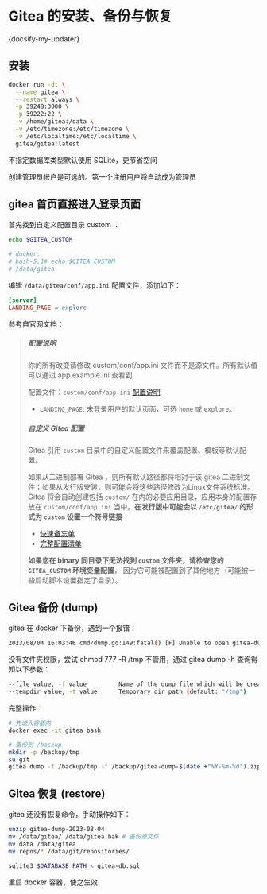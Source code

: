# Gitea 的安装、备份与恢复

{docsify-my-updater}

## 安装

```bash
docker run -dt \
  --name gitea \
  --restart always \
  -p 39248:3000 \
  -p 39222:22 \
  -v /home/gitea:/data \
  -v /etc/timezone:/etc/timezone \
  -v /etc/localtime:/etc/localtime \
  gitea/gitea:latest
```

不指定数据库类型默认使用 SQLite，更节省空间

创建管理员帐户是可选的。第一个注册用户将自动成为管理员



## gitea 首页直接进入登录页面

首先找到自定义配置目录 custom ：

```bash
echo $GITEA_CUSTOM

# docker:
# bash-5.1# echo $GITEA_CUSTOM
# /data/gitea
```

编辑 `/data/gitea/conf/app.ini` 配置文件，添加如下：

```ini
[server]
LANDING_PAGE = explore
```

参考自官网文档：

> ##### 配置说明
>
> 你的所有改变请修改 custom/conf/app.ini 文件而不是源文件。所有默认值可以通过 app.example.ini 查看到
>
> 配置文件：`custom/conf/app.ini` [配置说明](https://docs.gitea.io/zh-cn/config-cheat-sheet/) 
>
> - `LANDING_PAGE`: 未登录用户的默认页面，可选 `home` 或 `explore`。
>
> ##### 自定义 Gitea 配置
>
> Gitea 引用 `custom` 目录中的自定义配置文件来覆盖配置、模板等默认配置。
>
> 如果从二进制部署 Gitea ，则所有默认路径都将相对于该 gitea 二进制文件；如果从发行版安装，则可能会将这些路径修改为Linux文件系统标准。Gitea 将会自动创建包括 `custom/` 在内的必要应用目录，应用本身的配置存放在 `custom/conf/app.ini` 当中。**在发行版中可能会以 `/etc/gitea/` 的形式为 `custom` 设置一个符号链接**
>
> - [快速备忘单](https://docs.gitea.io/en-us/config-cheat-sheet/)
> - [完整配置清单](https://github.com/go-gitea/gitea/blob/master/custom/conf/app.example.ini)
>
> **如果您在 binary 同目录下无法找到 `custom` 文件夹，请检查您的 `GITEA_CUSTOM` 环境变量配置**， 因为它可能被配置到了其他地方（可能被一些启动脚本设置指定了目录）。



## Gitea 备份 (dump)

gitea 在 docker 下备份，遇到一个报错：

```bash
2023/08/04 16:03:46 cmd/dump.go:149:fatal() [F] Unable to open gitea-dump-1691136226.zip: open gitea-dump-1691136226.zip: permission denied
```

没有文件夹权限，尝试 chmod 777 -R /tmp 不管用，通过 gitea dump -h 查询得知以下参数：

```bash
--file value, -f value         Name of the dump file which will be created. Supply '-' for stdout. See type for available types. (default: "gitea-dump-1691139984.zip")
--tempdir value, -t value      Temporary dir path (default: "/tmp")
```

完整操作：

```bash
# 先进入容器内
docker exec -it gitea bash

# 备份到 /backup
mkdir -p /backup/tmp
su git
gitea dump -t /backup/tmp -f /backup/gitea-dump-$(date +"%Y-%m-%d").zip
```



## Gitea 恢复 (restore)

gitea 还没有恢复命令，手动操作如下：

```bash
unzip gitea-dump-2023-08-04
mv /data/gitea/ /data/gitea.bak # 备份原文件
mv data /data/gitea
mv repos/* /data/git/repositories/

sqlite3 $DATABASE_PATH < gitea-db.sql
```

重启 docker 容器，使之生效